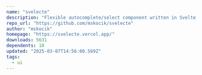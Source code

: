 ```yaml
---
name: "svelecte"
description: "Flexible autocomplete/select component written in Svelte. Massively inspired by Selectize.js. Also usable as custom element (CE)"
repo_url: "https://github.com/mskocik/svelecte"
author: "mskocik"
homepage: "https://svelecte.vercel.app/"
downloads: 5631
dependents: 10
updated: "2025-03-07T14:56:00.569Z"
tags: 
  - ui
---
```


